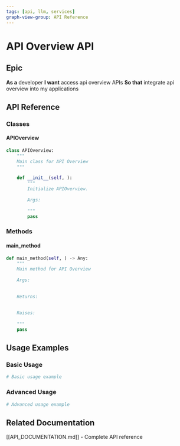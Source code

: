 ```yaml
---
tags: [api, llm, services]
graph-view-group: API Reference
---
```


# API Overview API

## Epic
**As a** developer
**I want** access api overview APIs
**So that** integrate api overview into my applications

## API Reference

### Classes

#### APIOverview
```python
class APIOverview:
    """
    Main class for API Overview
    """
    
    def __init__(self, ):
        """
        Initialize APIOverview.
        
        Args:
            
        """
        pass
```

### Methods

#### main_method
```python
def main_method(self, ) -> Any:
    """
    Main method for API Overview
    
    Args:
        
        
    Returns:
        
        
    Raises:
        
    """
    pass
```

## Usage Examples

### Basic Usage
```python
# Basic usage example
```

### Advanced Usage
```python
# Advanced usage example
```

## Related Documentation
[[API_DOCUMENTATION.md]] - Complete API reference
